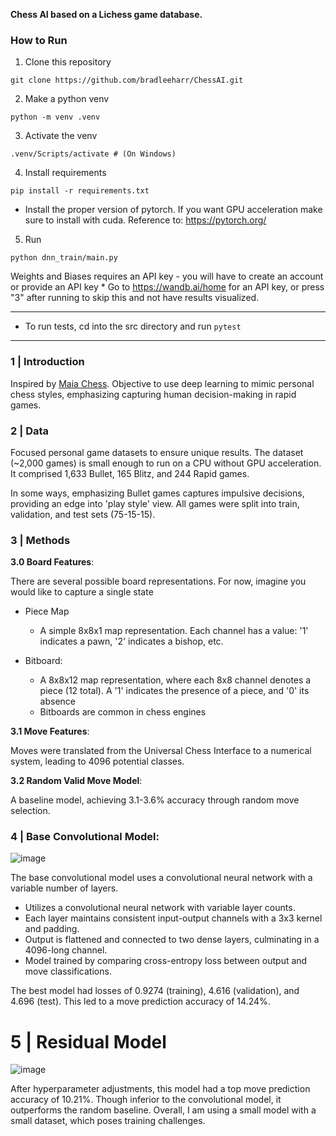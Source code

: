 **Chess AI based on a Lichess game database.** 

### How to Run

1. Clone this repository
```
git clone https://github.com/bradleeharr/ChessAI.git
```
2. Make a python venv  
```
python -m venv .venv
```
3. Activate the venv
```
.venv/Scripts/activate # (On Windows)
``` 
4. Install requirements
```
pip install -r requirements.txt
```

* Install the proper version of pytorch. If you want GPU acceleration make sure to install with cuda. Reference to: https://pytorch.org/

5. Run 
```
python dnn_train/main.py
```
Weights and Biases requires an API key - you will have to create an account or provide an API key 
    * Go to https://wandb.ai/home for an API key, or press "3" after running to skip this and not have results visualized.

---

* To run tests, cd into the src directory and run `pytest`
 

---
### 1 | Introduction
Inspired by [Maia Chess](https://maiachess.com/). Objective to use deep learning to mimic personal chess styles, emphasizing capturing human decision-making in rapid games.

### 2 | Data
Focused personal game datasets to ensure unique results. The dataset (~2,000 games) is small enough to run on a CPU without GPU acceleration. 
It comprised 1,633 Bullet, 165 Blitz, and 244 Rapid games. 

In some ways, emphasizing Bullet games captures impulsive decisions, providing an edge into 'play style' view. All games were split into train, validation, and test sets (75-15-15).

### 3 | Methods
**3.0 Board Features**:

There are several possible board representations. For now, imagine you would like to capture a single state
* Piece Map
    * A simple 8x8x1 map representation. Each channel has a value: '1' indicates a pawn, '2' indicates a bishop, etc.

* Bitboard:
    * A 8x8x12 map representation, where each 8x8 channel denotes a piece (12 total). A '1' indicates the presence of a piece, and '0' its absence
    * Bitboards are common in chess engines
    

**3.1 Move Features**:

 Moves were translated from the Universal Chess Interface to a numerical system, leading to 4096 potential classes.

**3.2 Random Valid Move Model**:

A baseline model, achieving 3.1-3.6% accuracy through random move selection.

### 4 | Base Convolutional Model:

![image](https://github.com/bradleeharr/BradleeAI/assets/56418392/ec95dcc9-ee64-4d30-9167-0b18f78e52ca)

The base convolutional model uses a convolutional neural network with a variable number of layers.

* Utilizes a convolutional neural network with variable layer counts.
* Each layer maintains consistent input-output channels with a 3x3 kernel and padding.
* Output is flattened and connected to two dense layers, culminating in a 4096-long channel.
* Model trained by comparing cross-entropy loss between output and move classifications.

The best model had losses of 0.9274 (training), 4.616 (validation), and 4.696 (test). This led to a move prediction accuracy of 14.24%.

# 5 | Residual Model
![image](https://github.com/bradleeharr/BradleeAI/assets/56418392/81102fdc-193e-4ccc-a161-fffa3956efb1)

After hyperparameter adjustments, this model had a top move prediction accuracy of 10.21%. Though inferior to the convolutional model, it outperforms the random baseline. Overall, I am using a small model with a small dataset, which poses training challenges. 

